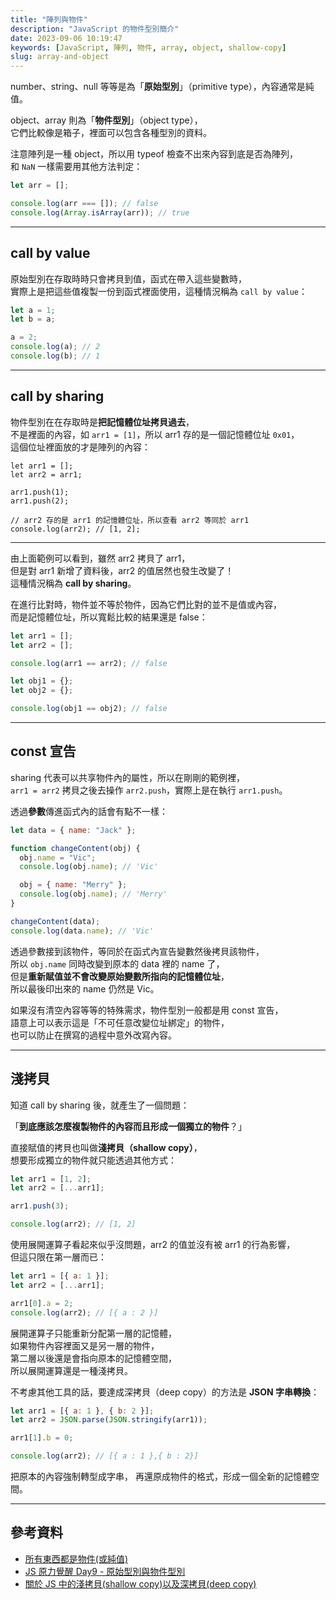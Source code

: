 ```yaml
---
title: "陣列與物件"
description: "JavaScript 的物件型別簡介"
date: 2023-09-06 10:19:47
keywords: [JavaScript, 陣列, 物件, array, object, shallow-copy]
slug: array-and-object
---
```


number、string、null 等等是為「**原始型別**」（primitive type），內容通常是純值。

object、array 則為「**物件型別**」（object type），  
它們比較像是箱子，裡面可以包含各種型別的資料。

注意陣列是一種 object，所以用 typeof 檢查不出來內容到底是否為陣列，  
和 `NaN` 一樣需要用其他方法判定：

```js
let arr = [];

console.log(arr === []); // false
console.log(Array.isArray(arr)); // true
```

---

## call by value

原始型別在存取時時只會拷貝到值，函式在帶入這些變數時，  
實際上是把這些值複製一份到函式裡面使用，這種情況稱為 `call by value`：

```js
let a = 1;
let b = a;

a = 2;
console.log(a); // 2
console.log(b); // 1
```

---

## call by sharing

物件型別在在存取時是**把記憶體位址拷貝過去**，  
不是裡面的內容，如 `arr1 = [1]`，所以 arr1 存的是一個記憶體位址 `0x01`，  
這個位址裡面放的才是陣列的內容：

```JS
let arr1 = [];
let arr2 = arr1;

arr1.push(1);
arr1.push(2);

// arr2 存的是 arr1 的記憶體位址，所以查看 arr2 等同於 arr1
console.log(arr2); // [1, 2];
```

---

由上面範例可以看到，雖然 arr2 拷貝了 arr1，  
但是對 arr1 新增了資料後，arr2 的值居然也發生改變了！  
這種情況稱為 **call by sharing**。

在進行比對時，物件並不等於物件，因為它們比對的並不是值或內容，  
而是記憶體位址，所以寬鬆比較的結果還是 false：

```js
let arr1 = [];
let arr2 = [];

console.log(arr1 == arr2); // false

let obj1 = {};
let obj2 = {};

console.log(obj1 == obj2); // false
```

---

## const 宣告

sharing 代表可以共享物件內的屬性，所以在剛剛的範例裡，  
`arr1 = arr2` 拷貝之後去操作 `arr2.push`，實際上是在執行 `arr1.push`。

透過**參數**傳進函式內的話會有點不一樣：

```js
let data = { name: "Jack" };

function changeContent(obj) {
  obj.name = "Vic";
  console.log(obj.name); // 'Vic'

  obj = { name: "Merry" };
  console.log(obj.name); // 'Merry'
}

changeContent(data);
console.log(data.name); // 'Vic'
```

透過參數接到該物件，等同於在函式內宣告變數然後拷貝該物件，  
所以 `obj.name` 同時改變到原本的 data 裡的 name 了，  
但是**重新賦值並不會改變原始變數所指向的記憶體位址**，  
所以最後印出來的 name 仍然是 Vic。

如果沒有清空內容等等的特殊需求，物件型別一般都是用 const 宣告，  
語意上可以表示這是「不可任意改變位址綁定」的物件，  
也可以防止在撰寫的過程中意外改寫內容。

---

## 淺拷貝

知道 call by sharing 後，就產生了一個問題：

「**到底應該怎麼複製物件的內容而且形成一個獨立的物件**？」

直接賦值的拷貝也叫做**淺拷貝（shallow copy）**，  
想要形成獨立的物件就只能透過其他方式：

```js
let arr1 = [1, 2];
let arr2 = [...arr1];

arr1.push(3);

console.log(arr2); // [1, 2]
```

使用展開運算子看起來似乎沒問題，arr2 的值並沒有被 arr1 的行為影響，  
但這只限在第一層而已：

```js
let arr1 = [{ a: 1 }];
let arr2 = [...arr1];

arr1[0].a = 2;
console.log(arr2); // [{ a : 2 }]
```

展開運算子只能重新分配第一層的記憶體，  
如果物件內容裡面又是另一層的物件，  
第二層以後還是會指向原本的記憶體空間，  
所以展開運算還是一種淺拷貝。

不考慮其他工具的話，要達成深拷貝（deep copy）的方法是 **JSON 字串轉換**：

```js
let arr1 = [{ a: 1 }, { b: 2 }];
let arr2 = JSON.parse(JSON.stringify(arr1));

arr1[1].b = 0;

console.log(arr2); // [{ a : 1 },{ b : 2}]
```

把原本的內容強制轉型成字串，
再還原成物件的格式，形成一個全新的記憶體空間。

---

## 參考資料

- [所有東西都是物件(或純值)](https://israynotarray.com/jsweirdworld/20190521/1329212743/)
- [JS 原力覺醒 Day9 - 原始型別與物件型別](https://ithelp.ithome.com.tw/articles/10220005)
- [關於 JS 中的淺拷貝(shallow copy)以及深拷貝(deep copy)](https://medium.com/andy-blog/%E9%97%9C%E6%96%BCjs%E4%B8%AD%E7%9A%84%E6%B7%BA%E6%8B%B7%E8%B2%9D-shallow-copy-%E4%BB%A5%E5%8F%8A%E6%B7%B1%E6%8B%B7%E8%B2%9D-deep-copy-5f5bbe96c122)
